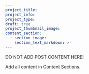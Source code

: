 ```yaml
---
project_title:
project_info:
project_type:
draft: true
project_thumbnail_image:
content_section:
  - section_image:
    section_text_markdown: >-
---
```

DO NOT ADD POST CONTENT HERE!

Add all content in Content Sections.